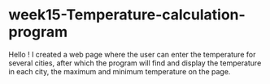# week15-Temperature-calculation-program

Hello !
I created a web page where the user can enter the temperature for several cities, after which the program will find and display the temperature in each city, the maximum and minimum temperature on the page.
